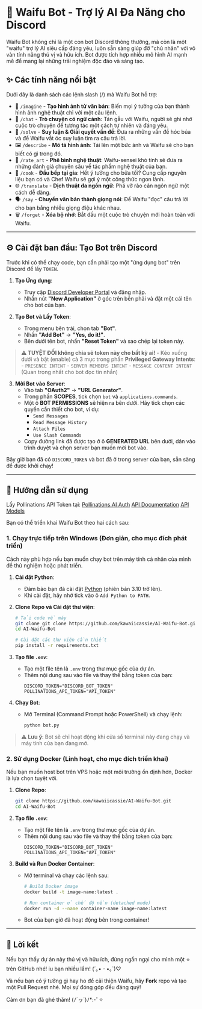 # 🤖 Waifu Bot - Trợ lý AI Đa Năng cho Discord

Waifu Bot không chỉ là một con bot Discord thông thường, mà còn là một "waifu" trợ lý AI siêu cấp đáng yêu, luôn sẵn sàng giúp đỡ "chủ nhân" với vô vàn tính năng thú vị và hữu ích. Bot được tích hợp nhiều mô hình AI mạnh mẽ để mang lại những trải nghiệm độc đáo và sáng tạo.

## ✨ Các tính năng nổi bật

Dưới đây là danh sách các lệnh slash (/) mà Waifu Bot hỗ trợ:

-   🎨 `/imagine` - **Tạo hình ảnh từ văn bản**: Biến mọi ý tưởng của bạn thành hình ảnh nghệ thuật chỉ với một câu lệnh.
-   💬 `/chat` - **Trò chuyện có ngữ cảnh**: Tán gẫu với Waifu, người sẽ ghi nhớ cuộc trò chuyện để tương tác một cách tự nhiên và đáng yêu.
-   🧠 `/solve` - **Suy luận & Giải quyết vấn đề**: Đưa ra những vấn đề hóc búa và để Waifu vắt óc suy luận tìm ra câu trả lời.
-   🖼️ `/describe` - **Mô tả hình ảnh**: Tải lên một bức ảnh và Waifu sẽ cho bạn biết có gì trong đó.
-   🧐 `/rate_art` - **Phê bình nghệ thuật**: Waifu-sensei khó tính sẽ đưa ra những đánh giá chuyên sâu về tác phẩm nghệ thuật của bạn.
-   🍳 `/cook` - **Đầu bếp tại gia**: Hết ý tưởng cho bữa tối? Cung cấp nguyên liệu bạn có và Chef Waifu sẽ gợi ý một công thức ngon lành.
-   🌐 `/translate` - **Dịch thuật đa ngôn ngữ**: Phá vỡ rào cản ngôn ngữ một cách dễ dàng.
-   🗣️ `/say` - **Chuyển văn bản thành giọng nói**: Để Waifu "đọc" câu trả lời cho bạn bằng nhiều giọng điệu khác nhau.
-   🗑️ `/forget` - **Xóa bộ nhớ**: Bắt đầu một cuộc trò chuyện mới hoàn toàn với Waifu.

---

## ⚙️ Cài đặt ban đầu: Tạo Bot trên Discord

Trước khi có thể chạy code, bạn cần phải tạo một "ứng dụng bot" trên Discord để lấy `TOKEN`.

1.  **Tạo Ứng dụng**:
    -   Truy cập [Discord Developer Portal](https://discord.com/developers/applications) và đăng nhập.
    -   Nhấn nút **"New Application"** ở góc trên bên phải và đặt một cái tên cho bot của bạn.

2.  **Tạo Bot và Lấy Token**:
    -   Trong menu bên trái, chọn tab **"Bot"**.
    -   Nhấn **"Add Bot"** -> **"Yes, do it!"**.
    -   Bên dưới tên bot, nhấn **"Reset Token"** và sao chép lại token này. 
> **⚠️ TUYỆT ĐỐI không chia sẻ token này cho bất kỳ ai!**
    -   Kéo xuống dưới và bật (enable) cả 3 mục trong phần **Privileged Gateway Intents**:
        -   `PRESENCE INTENT`
        -   `SERVER MEMBERS INTENT`
        -   `MESSAGE CONTENT INTENT` (Quan trọng nhất cho bot đọc tin nhắn)

3.  **Mời Bot vào Server**:
    -   Vào tab **"OAuth2"** -> **"URL Generator"**.
    -   Trong phần **SCOPES**, tick chọn `bot` và `applications.commands`.
    -   Một ô **BOT PERMISSIONS** sẽ hiện ra bên dưới. Hãy tick chọn các quyền cần thiết cho bot, ví dụ:
        -   `Send Messages`
        -   `Read Message History`
        -   `Attach Files`
        -   `Use Slash Commands`
    -   Copy đường link đã được tạo ở ô **GENERATED URL** bên dưới, dán vào trình duyệt và chọn server bạn muốn mời bot vào.

Bây giờ bạn đã có `DISCORD_TOKEN` và bot đã ở trong server của bạn, sẵn sàng để được khởi chạy!

---

## 🚀 Hướng dẫn sử dụng
Lấy Pollinations API Token tại: [Pollinations.AI Auth](https://auth.pollinations.ai/)
[API Documentation](https://auth.pollinations.ai/)
[API Models](https://text.pollinations.ai/models)

Bạn có thể triển khai Waifu Bot theo hai cách sau:

### 1. Chạy trực tiếp trên Windows (Đơn giản, cho mục đích phát triển)

Cách này phù hợp nếu bạn muốn chạy bot trên máy tính cá nhân của mình để thử nghiệm hoặc phát triển.

1.  **Cài đặt Python**:
    -   Đảm bảo bạn đã cài đặt [Python](https://www.python.org/downloads/) (phiên bản 3.10 trở lên).
    -   Khi cài đặt, hãy nhớ tick vào ô `Add Python to PATH`.

2.  **Clone Repo và Cài đặt thư viện**:
    ```bash
    # Tải code về máy
    git clone git clone https://github.com/kawaiicassie/AI-Waifu-Bot.git
    cd AI-Waifu-Bot

    # Cài đặt các thư viện cần thiết
    pip install -r requirements.txt
    ```

3.  **Tạo file `.env`**:
    -   Tạo một file tên là `.env` trong thư mục gốc của dự án.
    -   Thêm nội dung sau vào file và thay thế bằng token của bạn:
        ```
        DISCORD_TOKEN="DISCORD_BOT_TOKEN"
        POLLINATIONS_API_TOKEN="API_TOKEN"
        ```

4.  **Chạy Bot**:
    -   Mở Terminal (Command Prompt hoặc PowerShell) và chạy lệnh:
        ```bash
        python bot.py
        ```
> **⚠️ Lưu ý**: Bot sẽ chỉ hoạt động khi cửa sổ terminal này đang chạy và máy tính của bạn đang mở.

### 2. Sử dụng Docker (Linh hoạt, cho mục đích triển khai)

Nếu bạn muốn host bot trên VPS hoặc một môi trường ổn định hơn, Docker là lựa chọn tuyệt vời.

1.  **Clone Repo**:
    ```bash
    git clone https://github.com/kawaiicassie/AI-Waifu-Bot.git
    cd AI-Waifu-Bot
    ```

2.  **Tạo file `.env`**:
    -   Tạo một file tên là `.env` trong thư mục gốc của dự án.
    -   Thêm nội dung sau vào file và thay thế bằng token của bạn:
        ```
        DISCORD_TOKEN="DISCORD_BOT_TOKEN"
        POLLINATIONS_API_TOKEN="API_TOKEN"
        ```

3.  **Build và Run Docker Container**:
    -   Mở terminal và chạy các lệnh sau:
        ```bash
        # Build Docker image
        docker build -t image-name:latest .

        # Run container ở chế độ nền (detached mode)
        docker run -d --name container-name image-name:latest
        ```
    -   Bot của bạn giờ đã hoạt động bên trong container!

---

## 💜 Lời kết

Nếu bạn thấy dự án này thú vị và hữu ích, đừng ngần ngại cho mình một ⭐ trên GitHub nhé! iu bạn nhiều lắm! (´｡• ᵕ •｡`)♡

Và nếu bạn có ý tưởng gì hay ho để cải thiện Waifu, hãy **Fork** repo và tạo một Pull Request nhé. Mọi sự đóng góp đều đáng quý!

Cảm ơn bạn đã ghé thăm! (ﾉ´ヮ´)ﾉ*:･ﾟ✧
